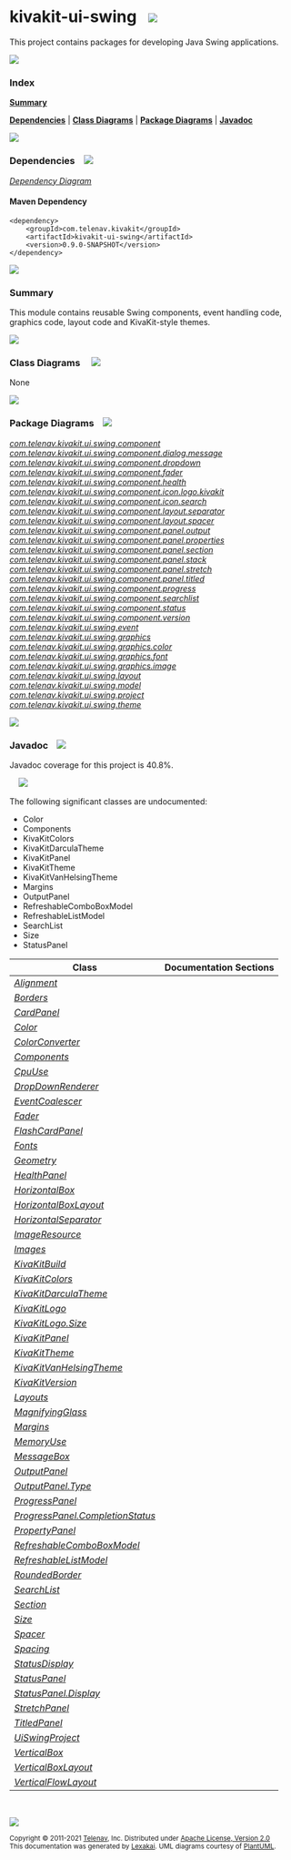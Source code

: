# kivakit-ui-swing &nbsp;&nbsp;![](https://www.kivakit.org/images/window-40.png)

This project contains packages for developing Java Swing applications.

![](https://www.kivakit.org/images/horizontal-line.png)

### Index

[**Summary**](#summary)  

[**Dependencies**](#dependencies) | [**Class Diagrams**](#class-diagrams) | [**Package Diagrams**](#package-diagrams) | [**Javadoc**](#javadoc)

![](https://www.kivakit.org/images/horizontal-line.png)

### Dependencies <a name="dependencies"></a> &nbsp;&nbsp; ![](https://www.kivakit.org/images/dependencies-40.png)

[*Dependency Diagram*](https://www.kivakit.org/lexakai/kivakit-extensions/kivakit-ui/swing/documentation/diagrams/dependencies.svg)

#### Maven Dependency

    <dependency>
        <groupId>com.telenav.kivakit</groupId>
        <artifactId>kivakit-ui-swing</artifactId>
        <version>0.9.0-SNAPSHOT</version>
    </dependency>

![](https://www.kivakit.org/images/short-horizontal-line.png)

[//]: # (start-user-text)

### Summary <a name = "summary"></a>

This module contains reusable Swing components, event handling code, graphics code,
layout code and KivaKit-style themes.

[//]: # (end-user-text)

![](https://www.kivakit.org/images/short-horizontal-line.png)

### Class Diagrams <a name="class-diagrams"></a> &nbsp; &nbsp; ![](https://www.kivakit.org/images/diagram-48.png)

None

![](https://www.kivakit.org/images/short-horizontal-line.png)

### Package Diagrams <a name="package-diagrams"></a> &nbsp;&nbsp; ![](https://www.kivakit.org/images/box-40.png)

[*com.telenav.kivakit.ui.swing.component*](https://www.kivakit.org/lexakai/kivakit-extensions/kivakit-ui/swing/documentation/diagrams/com.telenav.kivakit.ui.swing.component.svg)  
[*com.telenav.kivakit.ui.swing.component.dialog.message*](https://www.kivakit.org/lexakai/kivakit-extensions/kivakit-ui/swing/documentation/diagrams/com.telenav.kivakit.ui.swing.component.dialog.message.svg)  
[*com.telenav.kivakit.ui.swing.component.dropdown*](https://www.kivakit.org/lexakai/kivakit-extensions/kivakit-ui/swing/documentation/diagrams/com.telenav.kivakit.ui.swing.component.dropdown.svg)  
[*com.telenav.kivakit.ui.swing.component.fader*](https://www.kivakit.org/lexakai/kivakit-extensions/kivakit-ui/swing/documentation/diagrams/com.telenav.kivakit.ui.swing.component.fader.svg)  
[*com.telenav.kivakit.ui.swing.component.health*](https://www.kivakit.org/lexakai/kivakit-extensions/kivakit-ui/swing/documentation/diagrams/com.telenav.kivakit.ui.swing.component.health.svg)  
[*com.telenav.kivakit.ui.swing.component.icon.logo.kivakit*](https://www.kivakit.org/lexakai/kivakit-extensions/kivakit-ui/swing/documentation/diagrams/com.telenav.kivakit.ui.swing.component.icon.logo.kivakit.svg)  
[*com.telenav.kivakit.ui.swing.component.icon.search*](https://www.kivakit.org/lexakai/kivakit-extensions/kivakit-ui/swing/documentation/diagrams/com.telenav.kivakit.ui.swing.component.icon.search.svg)  
[*com.telenav.kivakit.ui.swing.component.layout.separator*](https://www.kivakit.org/lexakai/kivakit-extensions/kivakit-ui/swing/documentation/diagrams/com.telenav.kivakit.ui.swing.component.layout.separator.svg)  
[*com.telenav.kivakit.ui.swing.component.layout.spacer*](https://www.kivakit.org/lexakai/kivakit-extensions/kivakit-ui/swing/documentation/diagrams/com.telenav.kivakit.ui.swing.component.layout.spacer.svg)  
[*com.telenav.kivakit.ui.swing.component.panel.output*](https://www.kivakit.org/lexakai/kivakit-extensions/kivakit-ui/swing/documentation/diagrams/com.telenav.kivakit.ui.swing.component.panel.output.svg)  
[*com.telenav.kivakit.ui.swing.component.panel.properties*](https://www.kivakit.org/lexakai/kivakit-extensions/kivakit-ui/swing/documentation/diagrams/com.telenav.kivakit.ui.swing.component.panel.properties.svg)  
[*com.telenav.kivakit.ui.swing.component.panel.section*](https://www.kivakit.org/lexakai/kivakit-extensions/kivakit-ui/swing/documentation/diagrams/com.telenav.kivakit.ui.swing.component.panel.section.svg)  
[*com.telenav.kivakit.ui.swing.component.panel.stack*](https://www.kivakit.org/lexakai/kivakit-extensions/kivakit-ui/swing/documentation/diagrams/com.telenav.kivakit.ui.swing.component.panel.stack.svg)  
[*com.telenav.kivakit.ui.swing.component.panel.stretch*](https://www.kivakit.org/lexakai/kivakit-extensions/kivakit-ui/swing/documentation/diagrams/com.telenav.kivakit.ui.swing.component.panel.stretch.svg)  
[*com.telenav.kivakit.ui.swing.component.panel.titled*](https://www.kivakit.org/lexakai/kivakit-extensions/kivakit-ui/swing/documentation/diagrams/com.telenav.kivakit.ui.swing.component.panel.titled.svg)  
[*com.telenav.kivakit.ui.swing.component.progress*](https://www.kivakit.org/lexakai/kivakit-extensions/kivakit-ui/swing/documentation/diagrams/com.telenav.kivakit.ui.swing.component.progress.svg)  
[*com.telenav.kivakit.ui.swing.component.searchlist*](https://www.kivakit.org/lexakai/kivakit-extensions/kivakit-ui/swing/documentation/diagrams/com.telenav.kivakit.ui.swing.component.searchlist.svg)  
[*com.telenav.kivakit.ui.swing.component.status*](https://www.kivakit.org/lexakai/kivakit-extensions/kivakit-ui/swing/documentation/diagrams/com.telenav.kivakit.ui.swing.component.status.svg)  
[*com.telenav.kivakit.ui.swing.component.version*](https://www.kivakit.org/lexakai/kivakit-extensions/kivakit-ui/swing/documentation/diagrams/com.telenav.kivakit.ui.swing.component.version.svg)  
[*com.telenav.kivakit.ui.swing.event*](https://www.kivakit.org/lexakai/kivakit-extensions/kivakit-ui/swing/documentation/diagrams/com.telenav.kivakit.ui.swing.event.svg)  
[*com.telenav.kivakit.ui.swing.graphics*](https://www.kivakit.org/lexakai/kivakit-extensions/kivakit-ui/swing/documentation/diagrams/com.telenav.kivakit.ui.swing.graphics.svg)  
[*com.telenav.kivakit.ui.swing.graphics.color*](https://www.kivakit.org/lexakai/kivakit-extensions/kivakit-ui/swing/documentation/diagrams/com.telenav.kivakit.ui.swing.graphics.color.svg)  
[*com.telenav.kivakit.ui.swing.graphics.font*](https://www.kivakit.org/lexakai/kivakit-extensions/kivakit-ui/swing/documentation/diagrams/com.telenav.kivakit.ui.swing.graphics.font.svg)  
[*com.telenav.kivakit.ui.swing.graphics.image*](https://www.kivakit.org/lexakai/kivakit-extensions/kivakit-ui/swing/documentation/diagrams/com.telenav.kivakit.ui.swing.graphics.image.svg)  
[*com.telenav.kivakit.ui.swing.layout*](https://www.kivakit.org/lexakai/kivakit-extensions/kivakit-ui/swing/documentation/diagrams/com.telenav.kivakit.ui.swing.layout.svg)  
[*com.telenav.kivakit.ui.swing.model*](https://www.kivakit.org/lexakai/kivakit-extensions/kivakit-ui/swing/documentation/diagrams/com.telenav.kivakit.ui.swing.model.svg)  
[*com.telenav.kivakit.ui.swing.project*](https://www.kivakit.org/lexakai/kivakit-extensions/kivakit-ui/swing/documentation/diagrams/com.telenav.kivakit.ui.swing.project.svg)  
[*com.telenav.kivakit.ui.swing.theme*](https://www.kivakit.org/lexakai/kivakit-extensions/kivakit-ui/swing/documentation/diagrams/com.telenav.kivakit.ui.swing.theme.svg)

![](https://www.kivakit.org/images/short-horizontal-line.png)

### Javadoc <a name="javadoc"></a> &nbsp;&nbsp; ![](https://www.kivakit.org/images/books-40.png)

Javadoc coverage for this project is 40.8%.  
  
&nbsp; &nbsp;  ![](https://www.kivakit.org/images/meter-40-12.png)

The following significant classes are undocumented:  

- Color  
- Components  
- KivaKitColors  
- KivaKitDarculaTheme  
- KivaKitPanel  
- KivaKitTheme  
- KivaKitVanHelsingTheme  
- Margins  
- OutputPanel  
- RefreshableComboBoxModel  
- RefreshableListModel  
- SearchList  
- Size  
- StatusPanel

| Class | Documentation Sections |
|---|---|
| [*Alignment*](https://www.kivakit.org/javadoc/kivakit-extensions/kivakit.ui.swing/com/telenav/kivakit/ui/swing/layout/Alignment.html) |  |  
| [*Borders*](https://www.kivakit.org/javadoc/kivakit-extensions/kivakit.ui.swing/com/telenav/kivakit/ui/swing/layout/Borders.html) |  |  
| [*CardPanel*](https://www.kivakit.org/javadoc/kivakit-extensions/kivakit.ui.swing/com/telenav/kivakit/ui/swing/component/panel/stack/CardPanel.html) |  |  
| [*Color*](https://www.kivakit.org/javadoc/kivakit-extensions/kivakit.ui.swing/com/telenav/kivakit/ui/swing/graphics/color/Color.html) |  |  
| [*ColorConverter*](https://www.kivakit.org/javadoc/kivakit-extensions/kivakit.ui.swing/com/telenav/kivakit/ui/swing/graphics/color/ColorConverter.html) |  |  
| [*Components*](https://www.kivakit.org/javadoc/kivakit-extensions/kivakit.ui.swing/com/telenav/kivakit/ui/swing/component/Components.html) |  |  
| [*CpuUse*](https://www.kivakit.org/javadoc/kivakit-extensions/kivakit.ui.swing/com/telenav/kivakit/ui/swing/component/health/CpuUse.html) |  |  
| [*DropDownRenderer*](https://www.kivakit.org/javadoc/kivakit-extensions/kivakit.ui.swing/com/telenav/kivakit/ui/swing/component/dropdown/DropDownRenderer.html) |  |  
| [*EventCoalescer*](https://www.kivakit.org/javadoc/kivakit-extensions/kivakit.ui.swing/com/telenav/kivakit/ui/swing/event/EventCoalescer.html) |  |  
| [*Fader*](https://www.kivakit.org/javadoc/kivakit-extensions/kivakit.ui.swing/com/telenav/kivakit/ui/swing/component/fader/Fader.html) |  |  
| [*FlashCardPanel*](https://www.kivakit.org/javadoc/kivakit-extensions/kivakit.ui.swing/com/telenav/kivakit/ui/swing/component/panel/stack/FlashCardPanel.html) |  |  
| [*Fonts*](https://www.kivakit.org/javadoc/kivakit-extensions/kivakit.ui.swing/com/telenav/kivakit/ui/swing/graphics/font/Fonts.html) |  |  
| [*Geometry*](https://www.kivakit.org/javadoc/kivakit-extensions/kivakit.ui.swing/com/telenav/kivakit/ui/swing/graphics/Geometry.html) |  |  
| [*HealthPanel*](https://www.kivakit.org/javadoc/kivakit-extensions/kivakit.ui.swing/com/telenav/kivakit/ui/swing/component/health/HealthPanel.html) |  |  
| [*HorizontalBox*](https://www.kivakit.org/javadoc/kivakit-extensions/kivakit.ui.swing/com/telenav/kivakit/ui/swing/layout/HorizontalBox.html) |  |  
| [*HorizontalBoxLayout*](https://www.kivakit.org/javadoc/kivakit-extensions/kivakit.ui.swing/com/telenav/kivakit/ui/swing/layout/HorizontalBoxLayout.html) |  |  
| [*HorizontalSeparator*](https://www.kivakit.org/javadoc/kivakit-extensions/kivakit.ui.swing/com/telenav/kivakit/ui/swing/component/layout/separator/HorizontalSeparator.html) |  |  
| [*ImageResource*](https://www.kivakit.org/javadoc/kivakit-extensions/kivakit.ui.swing/com/telenav/kivakit/ui/swing/graphics/image/ImageResource.html) |  |  
| [*Images*](https://www.kivakit.org/javadoc/kivakit-extensions/kivakit.ui.swing/com/telenav/kivakit/ui/swing/graphics/image/Images.html) |  |  
| [*KivaKitBuild*](https://www.kivakit.org/javadoc/kivakit-extensions/kivakit.ui.swing/com/telenav/kivakit/ui/swing/component/version/KivaKitBuild.html) |  |  
| [*KivaKitColors*](https://www.kivakit.org/javadoc/kivakit-extensions/kivakit.ui.swing/com/telenav/kivakit/ui/swing/graphics/color/KivaKitColors.html) |  |  
| [*KivaKitDarculaTheme*](https://www.kivakit.org/javadoc/kivakit-extensions/kivakit.ui.swing/com/telenav/kivakit/ui/swing/theme/KivaKitDarculaTheme.html) |  |  
| [*KivaKitLogo*](https://www.kivakit.org/javadoc/kivakit-extensions/kivakit.ui.swing/com/telenav/kivakit/ui/swing/component/icon/logo/kivakit/KivaKitLogo.html) |  |  
| [*KivaKitLogo.Size*](https://www.kivakit.org/javadoc/kivakit-extensions/kivakit.ui.swing/com/telenav/kivakit/ui/swing/component/icon/logo/kivakit/KivaKitLogo.Size.html) |  |  
| [*KivaKitPanel*](https://www.kivakit.org/javadoc/kivakit-extensions/kivakit.ui.swing/com/telenav/kivakit/ui/swing/component/KivaKitPanel.html) |  |  
| [*KivaKitTheme*](https://www.kivakit.org/javadoc/kivakit-extensions/kivakit.ui.swing/com/telenav/kivakit/ui/swing/theme/KivaKitTheme.html) |  |  
| [*KivaKitVanHelsingTheme*](https://www.kivakit.org/javadoc/kivakit-extensions/kivakit.ui.swing/com/telenav/kivakit/ui/swing/theme/KivaKitVanHelsingTheme.html) |  |  
| [*KivaKitVersion*](https://www.kivakit.org/javadoc/kivakit-extensions/kivakit.ui.swing/com/telenav/kivakit/ui/swing/component/version/KivaKitVersion.html) |  |  
| [*Layouts*](https://www.kivakit.org/javadoc/kivakit-extensions/kivakit.ui.swing/com/telenav/kivakit/ui/swing/layout/Layouts.html) |  |  
| [*MagnifyingGlass*](https://www.kivakit.org/javadoc/kivakit-extensions/kivakit.ui.swing/com/telenav/kivakit/ui/swing/component/icon/search/MagnifyingGlass.html) |  |  
| [*Margins*](https://www.kivakit.org/javadoc/kivakit-extensions/kivakit.ui.swing/com/telenav/kivakit/ui/swing/layout/Margins.html) |  |  
| [*MemoryUse*](https://www.kivakit.org/javadoc/kivakit-extensions/kivakit.ui.swing/com/telenav/kivakit/ui/swing/component/health/MemoryUse.html) |  |  
| [*MessageBox*](https://www.kivakit.org/javadoc/kivakit-extensions/kivakit.ui.swing/com/telenav/kivakit/ui/swing/component/dialog/message/MessageBox.html) |  |  
| [*OutputPanel*](https://www.kivakit.org/javadoc/kivakit-extensions/kivakit.ui.swing/com/telenav/kivakit/ui/swing/component/panel/output/OutputPanel.html) |  |  
| [*OutputPanel.Type*](https://www.kivakit.org/javadoc/kivakit-extensions/kivakit.ui.swing/com/telenav/kivakit/ui/swing/component/panel/output/OutputPanel.Type.html) |  |  
| [*ProgressPanel*](https://www.kivakit.org/javadoc/kivakit-extensions/kivakit.ui.swing/com/telenav/kivakit/ui/swing/component/progress/ProgressPanel.html) |  |  
| [*ProgressPanel.CompletionStatus*](https://www.kivakit.org/javadoc/kivakit-extensions/kivakit.ui.swing/com/telenav/kivakit/ui/swing/component/progress/ProgressPanel.CompletionStatus.html) |  |  
| [*PropertyPanel*](https://www.kivakit.org/javadoc/kivakit-extensions/kivakit.ui.swing/com/telenav/kivakit/ui/swing/component/panel/properties/PropertyPanel.html) |  |  
| [*RefreshableComboBoxModel*](https://www.kivakit.org/javadoc/kivakit-extensions/kivakit.ui.swing/com/telenav/kivakit/ui/swing/model/RefreshableComboBoxModel.html) |  |  
| [*RefreshableListModel*](https://www.kivakit.org/javadoc/kivakit-extensions/kivakit.ui.swing/com/telenav/kivakit/ui/swing/model/RefreshableListModel.html) |  |  
| [*RoundedBorder*](https://www.kivakit.org/javadoc/kivakit-extensions/kivakit.ui.swing/com/telenav/kivakit/ui/swing/layout/RoundedBorder.html) |  |  
| [*SearchList*](https://www.kivakit.org/javadoc/kivakit-extensions/kivakit.ui.swing/com/telenav/kivakit/ui/swing/component/searchlist/SearchList.html) |  |  
| [*Section*](https://www.kivakit.org/javadoc/kivakit-extensions/kivakit.ui.swing/com/telenav/kivakit/ui/swing/component/panel/section/Section.html) |  |  
| [*Size*](https://www.kivakit.org/javadoc/kivakit-extensions/kivakit.ui.swing/com/telenav/kivakit/ui/swing/layout/Size.html) |  |  
| [*Spacer*](https://www.kivakit.org/javadoc/kivakit-extensions/kivakit.ui.swing/com/telenav/kivakit/ui/swing/component/layout/spacer/Spacer.html) |  |  
| [*Spacing*](https://www.kivakit.org/javadoc/kivakit-extensions/kivakit.ui.swing/com/telenav/kivakit/ui/swing/layout/Spacing.html) |  |  
| [*StatusDisplay*](https://www.kivakit.org/javadoc/kivakit-extensions/kivakit.ui.swing/com/telenav/kivakit/ui/swing/component/status/StatusDisplay.html) |  |  
| [*StatusPanel*](https://www.kivakit.org/javadoc/kivakit-extensions/kivakit.ui.swing/com/telenav/kivakit/ui/swing/component/status/StatusPanel.html) |  |  
| [*StatusPanel.Display*](https://www.kivakit.org/javadoc/kivakit-extensions/kivakit.ui.swing/com/telenav/kivakit/ui/swing/component/status/StatusPanel.Display.html) |  |  
| [*StretchPanel*](https://www.kivakit.org/javadoc/kivakit-extensions/kivakit.ui.swing/com/telenav/kivakit/ui/swing/component/panel/stretch/StretchPanel.html) |  |  
| [*TitledPanel*](https://www.kivakit.org/javadoc/kivakit-extensions/kivakit.ui.swing/com/telenav/kivakit/ui/swing/component/panel/titled/TitledPanel.html) |  |  
| [*UiSwingProject*](https://www.kivakit.org/javadoc/kivakit-extensions/kivakit.ui.swing/com/telenav/kivakit/ui/swing/project/UiSwingProject.html) |  |  
| [*VerticalBox*](https://www.kivakit.org/javadoc/kivakit-extensions/kivakit.ui.swing/com/telenav/kivakit/ui/swing/layout/VerticalBox.html) |  |  
| [*VerticalBoxLayout*](https://www.kivakit.org/javadoc/kivakit-extensions/kivakit.ui.swing/com/telenav/kivakit/ui/swing/layout/VerticalBoxLayout.html) |  |  
| [*VerticalFlowLayout*](https://www.kivakit.org/javadoc/kivakit-extensions/kivakit.ui.swing/com/telenav/kivakit/ui/swing/layout/VerticalFlowLayout.html) |  |  

[//]: # (start-user-text)



[//]: # (end-user-text)

<br/>

![](https://www.kivakit.org/images/horizontal-line.png)

<sub>Copyright &#169; 2011-2021 [Telenav](http://telenav.com), Inc. Distributed under [Apache License, Version 2.0](LICENSE)</sub>  
<sub>This documentation was generated by [Lexakai](https://github.com/Telenav/lexakai). UML diagrams courtesy
of [PlantUML](http://plantuml.com).</sub>

